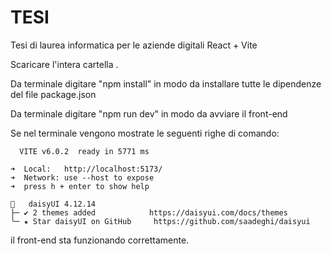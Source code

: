 # TESI

Tesi di laurea informatica per le aziende digitali React + Vite

Scaricare l'intera cartella .

Da terminale digitare "npm install" in modo da installare tutte le dipendenze del file package.json


Da terminale digitare "npm run dev" in modo da avviare il front-end

Se nel terminale vengono mostrate le seguenti righe di comando:

      VITE v6.0.2  ready in 5771 ms

    ➜  Local:   http://localhost:5173/
    ➜  Network: use --host to expose
    ➜  press h + enter to show help
  
    🌼   daisyUI 4.12.14
    ├─ ✔︎ 2 themes added            https://daisyui.com/docs/themes
    ╰─ ★ Star daisyUI on GitHub     https://github.com/saadeghi/daisyui
      
il front-end sta funzionando correttamente.


